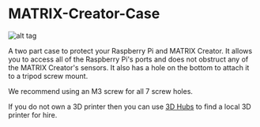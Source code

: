 # MATRIX-Creator-Case

![alt tag](https://github.com/matrix-io/MATRIX-Creator-Case/blob/master/IMG_2971.JPG)

A two part case to protect your Raspberry Pi and MATRIX Creator. It allows you to access all of the Raspberry Pi's ports and does not obstruct any of the MATRIX Creator's sensors. It also has a hole on the bottom to attach it to a tripod screw mount.

We recommend using an M3 screw for all 7 screw holes.


If you do not own a 3D printer then you can use [3D Hubs](https://www.3dhubs.com) to find a local 3D printer for hire.
